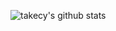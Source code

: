 
![takecy's github stats](https://github-readme-stats.vercel.app/api?username=takecy&count_private=true&show_icons=true&theme=dracula)

<!--
[![Top Langs](https://github-readme-stats.vercel.app/api/top-langs/?username=takecy&count_private=true&show_icons=true&theme=dracula)]
-->
